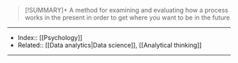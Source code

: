 > [!SUMMARY]+
> A method for examining and evaluating how a process works in the present in order to get where you want to be in the future



---
- Index:: [[Psychology]] 
- Related:: [[Data analytics|Data science]], [[Analytical thinking]]
---